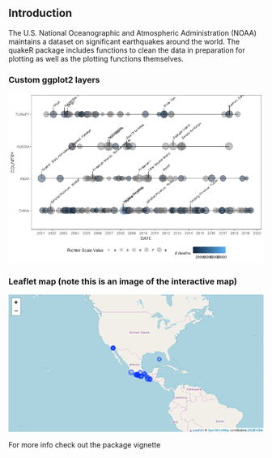 ## Introduction
The U.S. National Oceanographic and Atmospheric Administration (NOAA) maintains a dataset on significant earthquakes around the world. 
The quakeR package includes functions to clean the data in preparation for plotting as well as the plotting functions themselves.

### Custom ggplot2 layers

![](images/timeline.jpeg)

### Leaflet map (note this is an image of the interactive map)

![](images/leaflet.png)

For more info check out the package vignette
